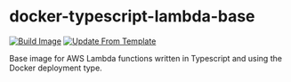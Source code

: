 # docker-typescript-lambda-base
[![Build Image](https://github.com/infra-blocks/docker-typescript-lambda-base/actions/workflows/build-image.yml/badge.svg)](https://github.com/infra-blocks/docker-typescript-lambda-base/actions/workflows/build-image.yml)
[![Update From Template](https://github.com/infra-blocks/docker-typescript-lambda-base/actions/workflows/update-from-template.yml/badge.svg)](https://github.com/infra-blocks/docker-typescript-lambda-base/actions/workflows/update-from-template.yml)

Base image for AWS Lambda functions written in Typescript and using the Docker deployment type.
